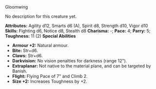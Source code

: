 Gloomwing

No description for this creature yet.

**Attributes:** Agility d12, Smarts d6 (A), Spirit d8, Strength d10,
Vigor d10
**Skills:** Fighting d6, Notice d8, Stealth d8
**Charisma:** -; **Pace:** 4; **Parry:** 5; **Toughness:** 11 (2)
**Special Abilities**
- **Armour +2:** Natural armour.
- **Bite:** Str+d6.
- **Claws:** Str+d6.
- **Darkvision:** No vision penalties for darkness (range 12").
- **Extraplanar:** Not native to the material plane, and can be targeted
by Banish.
- **Flight:** Flying Pace of 7" and Climb 2.
- **Size +2:** Increases Toughness by +2.

